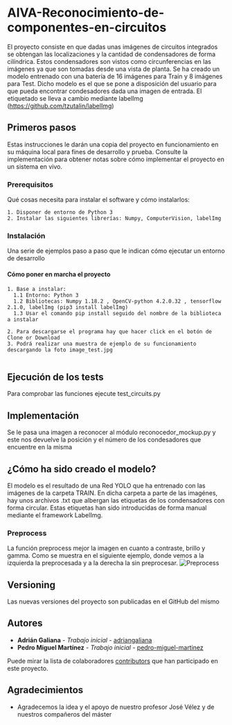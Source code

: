 # AIVA-Reconocimiento-de-componentes-en-circuitos
El proyecto consiste en que dadas unas imágenes de circuitos integrados se obtengan las localizaciones y la cantidad de condensadores de forma cilíndrica. Estos condensadores son vistos como circunferencias en las imágenes ya que son tomadas desde una vista de planta. Se ha creado un modelo entrenado con una batería de 16 imágenes para Train y 8 imágenes para Test. Dicho modelo es el que se pone a disposición del usuario para que pueda encontrar condesadores dada una imagen de entrada. El etiquetado se lleva a cambio mediante labelImg (https://github.com/tzutalin/labelImg)

## Primeros pasos

Estas instrucciones le darán una copia del proyecto en funcionamiento en su máquina local para fines de desarrollo y prueba. Consulte la implementación para obtener notas sobre cómo implementar el proyecto en un sistema en vivo.

### Prerequisitos

Qué cosas necesita para instalar el software y cómo instalarlos:

```
1. Disponer de entorno de Python 3
2. Instalar las siguientes librerías: Numpy, ComputerVision, labelImg
```

### Instalación

Una serie de ejemplos paso a paso que le indican cómo ejecutar un entorno de desarrollo

#### Cómo poner en marcha el proyecto
```
1. Base a instalar:
  1.1 Entorno: Python 3
  1.2 Bibliotecas: Numpy 1.18.2 , OpenCV-python 4.2.0.32 , tensorflow 2.1.0, labelImg (pip3 install labelImg)
  1.3 Usar el comando pip install seguido del nombre de la biblioteca a instalar

2. Para descargarse el programa hay que hacer click en el botón de Clone or Download
3. Podrá realizar una muestra de ejemplo de su funcionamiento descargando la foto image_test.jpg
  
```

## Ejecución de los tests

Para comprobar las funciones ejecute test_circuits.py

## Implementación

Se le pasa una imagen a reconocer al módulo reconocedor_mockup.py y este nos devuelve la posición y el número de los condesadores que encuentre en la misma

## ¿Cómo ha sido creado el modelo?

El modelo es el resultado de una Red YOLO que ha entrenado con las imágenes de la carpeta TRAIN. En dicha carpeta a parte de las imagénes, hay unos archivos .txt que albergan las etiquetas de los condensadores con forma circular. Estas etiquetas han sido introducidas de forma manual mediante el framework LabelImg.

### Preprocess
La función preprocess mejor la imagen en cuanto a contraste, brillo y gamma. Como se muestra en el siguiente ejemplo, donde vemos a la izquierda la preprocesada y a la derecha la sin preprocesar.
![Preprocess](https://github.com/adriangaliana/AIVA-Reconocimiento-de-componentes-en-circuitos/blob/master/preprocess_test.png)


## Versioning

Las nuevas versiones del proyecto son publicadas en el GitHub del mismo

## Autores

* **Adrián Galiana** - *Trabajo inicial* - [adriangaliana](https://github.com/adriangaliana)
* **Pedro Miguel Martínez** - *Trabajo inicial* - [pedro-miguel-martinez](https://github.com/pedro-miguel-martinez)

Puede mirar la lista de colaboradores [contributors](https://github.com/adriangaliana/AIVA-Reconocimiento-de-componentes-en-circuitos/contributors) que han participado en este proyecto.

## Agradecimientos

* Agradecemos la idea y el apoyo de nuestro profesor José Vélez y de nuestros compañeros del máster
